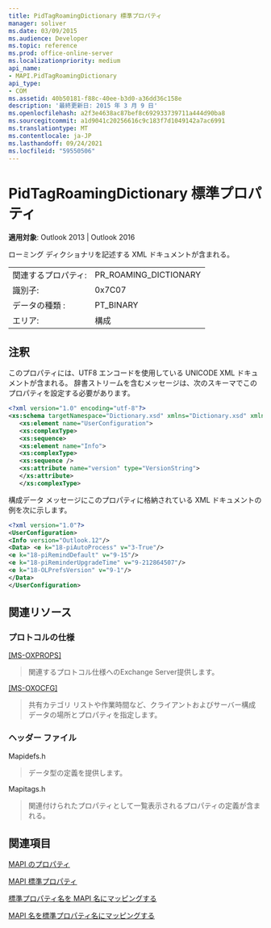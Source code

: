 ```yaml
---
title: PidTagRoamingDictionary 標準プロパティ
manager: soliver
ms.date: 03/09/2015
ms.audience: Developer
ms.topic: reference
ms.prod: office-online-server
ms.localizationpriority: medium
api_name:
- MAPI.PidTagRoamingDictionary
api_type:
- COM
ms.assetid: 40b50181-f88c-40ee-b3d0-a36dd36c158e
description: '最終更新日: 2015 年 3 月 9 日'
ms.openlocfilehash: a2f3e4638ac87bef8c692933739711a444d90ba8
ms.sourcegitcommit: a1d9041c20256616c9c183f7d1049142a7ac6991
ms.translationtype: MT
ms.contentlocale: ja-JP
ms.lasthandoff: 09/24/2021
ms.locfileid: "59550506"
---
```

# <a name="pidtagroamingdictionary-canonical-property"></a>PidTagRoamingDictionary 標準プロパティ

**適用対象**: Outlook 2013 | Outlook 2016 
  
ローミング ディクショナリを記述する XML ドキュメントが含まれる。
  
|||
|:-----|:-----|
|関連するプロパティ:  <br/> |PR_ROAMING_DICTIONARY  <br/> |
|識別子:  <br/> |0x7C07  <br/> |
|データの種類 :   <br/> |PT_BINARY  <br/> |
|エリア:  <br/> |構成  <br/> |
   
## <a name="remarks"></a>注釈

このプロパティには、UTF8 エンコードを使用している UNICODE XML ドキュメントが含まれる。 辞書ストリームを含むメッセージは、次のスキーマでこのプロパティを設定する必要があります。
  
```xml
<?xml version="1.0" encoding="utf-8"?> 
<xs:schema targetNamespace="Dictionary.xsd" xmlns="Dictionary.xsd" xmlns:xs="https://www.w3.org/2001/XMLSchema"> 
   <xs:element name="UserConfiguration"> 
   <xs:complexType> 
   <xs:sequence> 
   <xs:element name="Info"> 
   <xs:complexType> 
   <xs:sequence /> 
   <xs:attribute name="version" type="VersionString"> 
   </xs:attribute> 
   </xs:complexType>
```

構成データ メッセージにこのプロパティに格納されている XML ドキュメントの例を次に示します。 
  
```xml
<?xml version="1.0"?> 
<UserConfiguration> 
<Info version="Outlook.12"/> 
<Data> <e k="18-piAutoProcess" v="3-True"/> 
<e k="18-piRemindDefault" v="9-15"/> 
<e k="18-piReminderUpgradeTime" v="9-212864507"/> 
<e k="18-OLPrefsVersion" v="9-1"/> 
</Data> 
</UserConfiguration>
```

## <a name="related-resources"></a>関連リソース

### <a name="protocol-specifications"></a>プロトコルの仕様

[[MS-OXPROPS]](https://msdn.microsoft.com/library/f6ab1613-aefe-447d-a49c-18217230b148%28Office.15%29.aspx)
  
> 関連するプロトコル仕様へのExchange Server提供します。
    
[[MS-OXOCFG]](https://msdn.microsoft.com/library/7d466dd5-c156-4da9-9a01-75c78e7e1a67%28Office.15%29.aspx)
  
> 共有カテゴリ リストや作業時間など、クライアントおよびサーバー構成データの場所とプロパティを指定します。
    
### <a name="header-files"></a>ヘッダー ファイル

Mapidefs.h
  
> データ型の定義を提供します。
    
Mapitags.h
  
> 関連付けられたプロパティとして一覧表示されるプロパティの定義が含まれる。
    
## <a name="see-also"></a>関連項目



[MAPI のプロパティ](mapi-properties.md)
  
[MAPI 標準プロパティ](mapi-canonical-properties.md)
  
[標準プロパティ名を MAPI 名にマッピングする](mapping-canonical-property-names-to-mapi-names.md)
  
[MAPI 名を標準プロパティ名にマッピングする](mapping-mapi-names-to-canonical-property-names.md)

